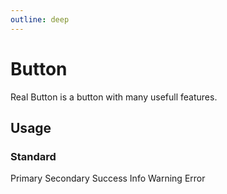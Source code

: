 ```yaml
---
outline: deep
---
```


<script setup lang="ts">
import { RealBtn, RealCard } from 'real-ui'
</script>

# Button

Real Button is a button with many usefull features.


## Usage

### Standard

<real-card class="p-4 flex flex-wrap gap-x-22 gap-y-4 justify-evenly real-theme-light mt-4">
<real-btn>Primary</real-btn>
<real-btn color="secondary">Secondary</real-btn>
<real-btn color="success">Success</real-btn>
<real-btn color="info">Info</real-btn>
<real-btn color="warning">Warning</real-btn>
<real-btn color="error">Error</real-btn>
</real-card>

